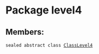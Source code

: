 # Package level4
## Members:
<pre><code class="language-scala" >sealed abstract class <a href="./ClassLevel4.md">ClassLevel4</a></pre></code>

